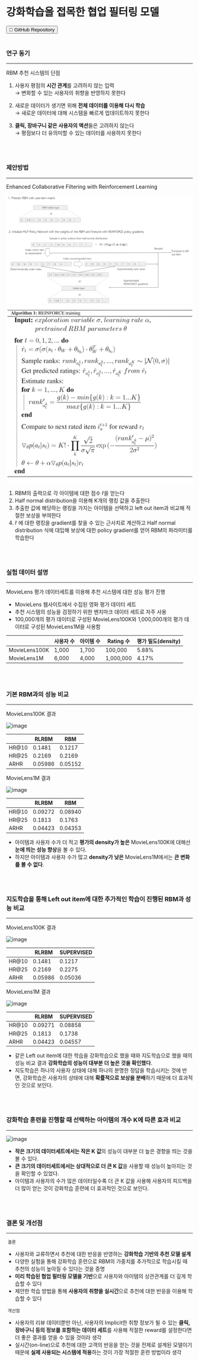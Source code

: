 # 강화학습을 접목한 협업 필터링 모델
<button onclick="location.href='https://github.com/leee5495/RL_RBM'" type="button">&#128193; GitHub Repository</button>
<br><br>

### 연구 동기
---
RBM 추천 시스템의 단점
1. 사용자 평점의 **시간 관계**를 고려하지 않는 입력<br>
   → 변화할 수 있는 사용자의 취향을 반영하지 못한다
   
2. 새로운 데이터가 생기면 위해 **전체 데이터를 이용해 다시 학습**<br>
   → 새로운 데이터에 대해 시스템을 빠르게 업데이트하지 못한다
   
3. **클릭, 장바구니 같은 사용자의 액션**들은 고려하지 않는다<br>
   → 평점보다 더 유의미할 수 있는 데이터를 사용하지 못한다

<br><br>

### 제안방법
---
Enhanced Collaborative Filtering with Reinforcement Learning
<br>

<img src="images/rlrbm.png?raw=true"/>
<br>

<img src="images/rlrbm_algorithm.png?raw=true"/>
<br>

1. RBM의 출력으로 각 아이템에 대한 점수 r̂을 얻는다
2. Half normal distribution을 이용해 K개의 랭킹 값을 추출한다
3. 추출한 값에 해당하는 랭킹을 가지는 아이템을 선택하고 left out item과 비교해 적절한 보상을 부여한다
4. r̂ 에 대한 랭킹을 gradient를 찾을 수 있는 근사치로 계산하고 Half normal distribution 식에 대입해 보상에 대한 policy gradient를 얻어 RBM의 파라미터를 학습한다

<br><br>

### 실험 데이터 설명
---
MovieLens 평가 데이터세트를 이용해 추천 시스템에 대한 성능 평가 진행
- MovieLens 웹사이트에서 수집된 영화 평가 데이터 세트
- 추천 시스템의 성능을 검정하기 위한 벤치마크 데이터 세트로 자주 사용
- 100,000개의 평가 데이터로 구성된 MovieLens100K와 1,000,000개의 평가 데이터로 구성된 MovieLens1M을 사용함

&nbsp; | 사용자 수 | 아이템 수 | Rating 수 | 평가   밀도(density)
-- | -- | -- | -- | --
MovieLens100K | 1,000 | 1,700 | 100,000 | 5.88%
MovieLens1M | 6,000 | 4,000 | 1,000,000 | 4.17%
  
<br><br>

### 기본 RBM과의 성능 비교
---
MovieLens100K 결과

![image](https://user-images.githubusercontent.com/39192405/93019674-7bcc0080-f613-11ea-8844-c96b4651236a.png)

    | RLRBM | RBM
  -- | -- | --
  HR@10 | 0.1481 | 0.1217
  HR@25 | 0.2169 | 0.2169
  ARHR | 0.05986 | 0.05152


MovieLens1M 결과

![image](https://user-images.githubusercontent.com/39192405/93019679-7ff81e00-f613-11ea-8fe0-c23c9138c6dc.png)

    | RLRBM | RBM
  -- | -- | --
  HR@10 | 0.09272 | 0.08940
  HR@25 | 0.1813 | 0.1763
  ARHR | 0.04423 | 0.04353


- 아이템과 사용자 수가 더 적고 **평가의 density가 높은** MovieLens100K에 대해선 **눈에 띄는 성능 향상**을 볼 수 있다.
- 하지만 아이템과 사용자 수가 많고 **density가 낮은** MovieLens1M에서는 **큰 변화를 볼 수 없다**.
  
<br><br>

### 지도학습을 통해 Left out item에 대한 추가적인 학습이 진행된 RBM과 성능 비교
---
MovieLens100K 결과

![image](https://user-images.githubusercontent.com/39192405/93019768-0ad91880-f614-11ea-9cf2-6cfcbfb58b5f.png)

    | RLRBM | SUPERVISED
  -- | -- | --
  HR@10 | 0.1481 | 0.1217
  HR@25 | 0.2169 | 0.2275
  ARHR | 0.05986 | 0.05036


MovieLens1M 결과

![image](https://user-images.githubusercontent.com/39192405/93019797-32c87c00-f614-11ea-8296-b15c7ec2c950.png)

    | RLRBM | SUPERVISED
  -- | -- | --
  HR@10 | 0.09271 | 0.08858
  HR@25 | 0.1813 | 0.1738
  ARHR | 0.04423 | 0.04557

- 같은 Left out item에 대한 학습을 강화학습으로 했을 때와 지도학습으로 했을 때의 성능 비교 결과 **강화학습의 성능이 대부분 더 높은 것을 확인했다**.
- 지도학습은 하나의 사용자 상태에 대해 하나의 분명한 정답을 학습시키는 것에 반면, 강화학습은 사용자의 상태에 대해 **확률적으로 보상을 분배**하기 때문에 더 효과적인 것으로 보인다.
  
<br><br>

### 강화학습 훈련을 진행할 때 선택하는 아이템의 개수 K에 따른 효과 비교
---
![image](https://user-images.githubusercontent.com/39192405/93019820-699e9200-f614-11ea-8670-5834469d5c45.png)

- **작은 크기의 데이터세트에서는 작은 K 값**의 성능이 대부분 더 높은 경향을 띄는 것을 볼 수 있다.
- **큰 크기의 데이터세트에서는 상대적으로 더 큰 K 값**을 사용할 때 성능이 높아지는 것을 확인할 수 있었다.
- 아이템과 사용자의 수가 많은 데이터일수록 더 큰 K 값을 사용해 사용자의 피드백을 더 많이 얻는 것이 강화학습 훈련에 더 효과적인 것으로 보인다.
  
<br><br>

### 결론 및 개선점
---

&nbsp;`결론`
- 사용자와 교류하면서 추천에 대한 반응을 반영하는 **강화학습 기반의 추천 모델 설계**
- 다양한 실험을 통해 강화학습 훈련으로 RBM의 가중치를 추가적으로 학습시킬 때 추천의 성능이 높아질 수 있다는 것을 증명
- **미리 학습된 협업 필터링 모델을 기반**으로 사용자와 아이템의 상관관계를 더 깊게 학습할 수 있다
- 제안한 학습 방법을 통해 **사용자의 취향을 실시간**으로 추천에 대한 반응을 이용해 학습할 수 있다

&nbsp;`개선점`
- 사용자의 리뷰 데이터뿐만 아닌, 사용자의 Implicit한 취향 정보가 될 수 있는 **클릭, 장바구니 등의 정보를 포함하는 데이터 세트**를 사용해 적절한 reward를 설정한다면 더 좋은 결과를 얻을 수 있을 것이라 생각
- 실시간(on-line)으로 추천에 대한 고객의 반응을 얻는 것을 전제로 설계된 모델이기 때문에 **실제 사용되는 시스템에 적용**하는 것이 가장 적절한 훈련 방법이라 생각








